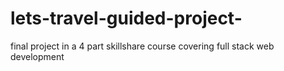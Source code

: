 # lets-travel-guided-project-
final project in a 4 part skillshare course covering full stack web development
